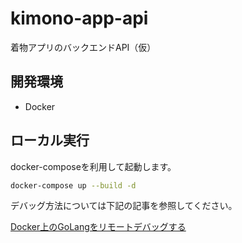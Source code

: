 # kimono-app-api
着物アプリのバックエンドAPI（仮）

## 開発環境

- Docker

## ローカル実行

docker-composeを利用して起動します。

```bash
docker-compose up --build -d
```

デバッグ方法については下記の記事を参照してください。

[Docker上のGoLangをリモートデバッグする](https://qiita.com/keitakn/items/f46347f871083356149b)
